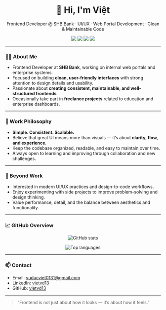 <h1 align="center">👋 Hi, I'm Việt</h1>
<p align="center">
  Frontend Developer @ SHB Bank · UI/UX · Web Portal Development · Clean & Maintainable Code
</p>

<p align="center">
  <a href="https://github.com/vietvd13"><img src="https://img.shields.io/badge/GitHub-vietvd13-181717?logo=github" /></a>
  <img src="https://img.shields.io/badge/Company-SHB%20Bank-ff7f00" />
  <img src="https://img.shields.io/badge/Role-Frontend%20Developer-2196f3" />
  <img src="https://img.shields.io/badge/Location-Viet%20Nam-4caf50" />
</p>

---

### 👨‍💻 About Me
- Frontend Developer at **SHB Bank**, working on internal web portals and enterprise systems.  
- Focused on building **clean, user-friendly interfaces** with strong attention to design details and usability.  
- Passionate about **creating consistent, maintainable, and well-structured frontends**.  
- Occasionally take part in **freelance projects** related to education and enterprise dashboards.  

---

### 💼 Work Philosophy
- **Simple. Consistent. Scalable.**  
- Believe that great UI means more than visuals — it’s about **clarity, flow, and experience**.  
- Keep the codebase organized, readable, and easy to maintain over time.  
- Always open to learning and improving through collaboration and new challenges.  

---

### 🚀 Beyond Work
- Interested in modern UI/UX practices and design-to-code workflows.  
- Enjoy experimenting with side projects to improve problem-solving and design thinking.  
- Value performance, detail, and the balance between aesthetics and functionality.  

---

### 📈 GitHub Overview
<p align="center">
  <img src="https://github-readme-stats.vercel.app/api?username=vietvd13&show_icons=true&theme=default" alt="GitHub stats" />
</p>
<p align="center">
  <img src="https://github-readme-stats.vercel.app/api/top-langs/?username=vietvd13&layout=compact" alt="Top languages" />
</p>

---

### 📫 Contact
- Email: [vuducviet0131@gmail.com](mailto:vuducviet0131@gmail.com)  
- LinkedIn: [vietvd13](https://www.linkedin.com/in/vietvd13/)  
- GitHub: [vietvd13](https://github.com/vietvd13)  

---

> “Frontend is not just about how it looks — it’s about how it feels.”
